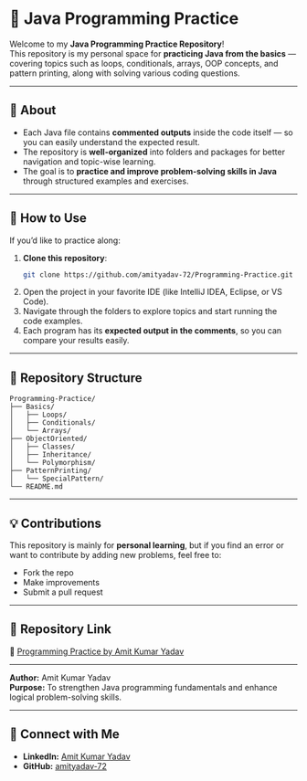 # 🧠 Java Programming Practice

Welcome to my **Java Programming Practice Repository**!  
This repository is my personal space for **practicing Java from the basics** — covering topics such as loops, conditionals, arrays, OOP concepts, and pattern printing, along with solving various coding questions.

---

## 📘 About
- Each Java file contains **commented outputs** inside the code itself — so you can easily understand the expected result.
- The repository is **well-organized** into folders and packages for better navigation and topic-wise learning.
- The goal is to **practice and improve problem-solving skills in Java** through structured examples and exercises.

---

## 🚀 How to Use

If you’d like to practice along:
1. **Clone this repository**:
   ```bash
   git clone https://github.com/amityadav-72/Programming-Practice.git
   ```
2. Open the project in your favorite IDE (like IntelliJ IDEA, Eclipse, or VS Code).
3. Navigate through the folders to explore topics and start running the code examples.
4. Each program has its **expected output in the comments**, so you can compare your results easily.

---

## 📂 Repository Structure
```
Programming-Practice/
├── Basics/
│   ├── Loops/
│   ├── Conditionals/
│   └── Arrays/
├── ObjectOriented/
│   ├── Classes/
│   ├── Inheritance/
│   └── Polymorphism/
├── PatternPrinting/
│   └── SpecialPattern/
└── README.md
```

---

## 💡 Contributions
This repository is mainly for **personal learning**, but if you find an error or want to contribute by adding new problems, feel free to:
- Fork the repo
- Make improvements
- Submit a pull request

---

## 📎 Repository Link
🔗 [Programming Practice by Amit Kumar Yadav](https://github.com/amityadav-72/Programming-Practice)

---

**Author:** Amit Kumar Yadav  
**Purpose:** To strengthen Java programming fundamentals and enhance logical problem-solving skills.

---
## 📱 Connect with Me

- **LinkedIn:** [Amit Kumar Yadav](https://www.linkedin.com/in/amityadav72)  
- **GitHub:** [amityadav-72](https://github.com/amityadav-72)
